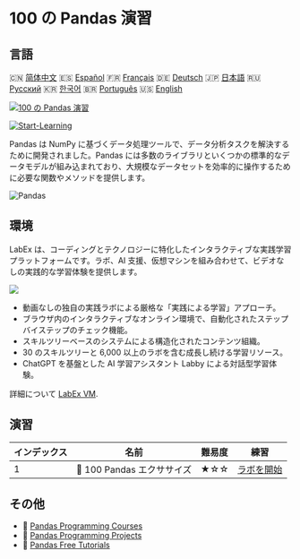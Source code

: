 # 100 の Pandas 演習

## 言語

🇨🇳 [简体中文](README_zh.md) 🇪🇸 [Español](README_es.md) 🇫🇷 [Français](README_fr.md) 🇩🇪 [Deutsch](README_de.md) 🇯🇵 [日本語](README_ja.md) 🇷🇺 [Русский](README_ru.md) 🇰🇷 [한국어](README_ko.md) 🇧🇷 [Português](README_pt.md) 🇺🇸 [English](README.md) 

[![100 の Pandas 演習](https://cover-creator.labex.io/100-pandas-exercises.png?lang=ja)](https://labex.io/ja/courses/100-pandas-exercises)

[![Start-Learning](https://img.shields.io/badge/Start-Learning-whitesmoke?style=for-the-badge)](https://labex.io/ja/courses/100-pandas-exercises)

Pandas は NumPy に基づくデータ処理ツールで、データ分析タスクを解決するために開発されました。Pandas には多数のライブラリといくつかの標準的なデータモデルが組み込まれており、大規模なデータセットを効率的に操作するために必要な関数やメソッドを提供します。

![Pandas](https://img.shields.io/badge/Pandas-whitesmoke?style=for-the-badge&logo=pandas)


## 環境

LabEx は、コーディングとテクノロジーに特化したインタラクティブな実践学習プラットフォームです。ラボ、AI 支援、仮想マシンを組み合わせて、ビデオなしの実践的な学習体験を提供します。

![](https://tutorial-screenshot.getvm.io/images/vm-1725247253.png)

- 動画なしの独自の実践ラボによる厳格な「実践による学習」アプローチ。
- ブラウザ内のインタラクティブなオンライン環境で、自動化されたステップバイステップのチェック機能。
- スキルツリーベースのシステムによる構造化されたコンテンツ組織。
- 30 のスキルツリーと 6,000 以上のラボを含む成長し続ける学習リソース。
- ChatGPT を基盤とした AI 学習アシスタント Labby による対話型学習体験。

詳細について [LabEx VM](https://support.labex.io/using-labex/virtual-machine).

## 演習

|   インデックス | 名前                       | 難易度   | 練習                                                                                         |
|----------------|----------------------------|----------|----------------------------------------------------------------------------------------------|
|              1 | 📖 100 Pandas エクササイズ | ★☆☆      | <a target='_blank' href='https://labex.io/ja/labs/100-pandas-exercises-20747'>ラボを開始</a> |

## その他

- 🔗 [Pandas Programming Courses](https://github.com/labex-labs/awesome-programming-courses)
- 🔗 [Pandas Programming Projects](https://github.com/labex-labs/awesome-programming-projects)
- 🔗 [Pandas Free Tutorials](https://github.com/labex-labs/pandas-free-tutorials)

